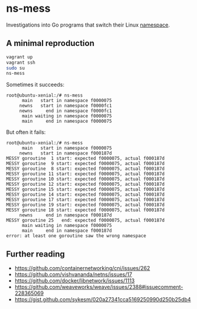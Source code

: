 # ns-mess
Investigations into Go programs that switch their Linux [namespace](http://man7.org/linux/man-pages/man7/namespaces.7.html).

## A minimal reproduction
```bash
vagrant up
vagrant ssh
sudo su
ns-mess
```

Sometimes it succeeds:
```
root@ubuntu-xenial:/# ns-mess
      main   start in namespace f0000075
     newns   start in namespace f0000fc1
     newns     end in namespace f0000fc1
      main waiting in namespace f0000075
      main     end in namespace f0000075
```

But often it fails:
```
root@ubuntu-xenial:/# ns-mess
      main   start in namespace f0000075
     newns   start in namespace f000187d
MESSY goroutine  1 start: expected f0000075, actual f000187d
MESSY goroutine  9 start: expected f0000075, actual f000187d
MESSY goroutine  8 start: expected f0000075, actual f000187d
MESSY goroutine 11 start: expected f0000075, actual f000187d
MESSY goroutine 10 start: expected f0000075, actual f000187d
MESSY goroutine 12 start: expected f0000075, actual f000187d
MESSY goroutine 15 start: expected f0000075, actual f000187d
MESSY goroutine 14 start: expected f0000075, actual f000187d
MESSY goroutine 17 start: expected f0000075, actual f000187d
MESSY goroutine 19 start: expected f0000075, actual f000187d
MESSY goroutine 18 start: expected f0000075, actual f000187d
     newns     end in namespace f000187d
MESSY goroutine 25   end: expected f0000075, actual f000187d
      main waiting in namespace f0000075
      main     end in namespace f000187d
error: at least one goroutine saw the wrong namespace
```

## Further reading
- https://github.com/containernetworking/cni/issues/262
- https://github.com/vishvananda/netns/issues/17
- https://github.com/docker/libnetwork/issues/1113
- https://github.com/weaveworks/weave/issues/2388#issuecomment-228365069
- https://gist.github.com/sykesm/020a27341cca5169250990d250b25db4
